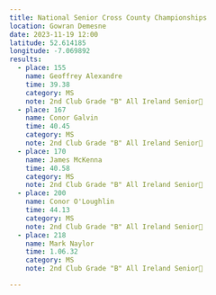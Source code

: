 ```yaml
---
title: National Senior Cross County Championships
location: Gowran Demesne
date: 2023-11-19 12:00
latitude: 52.614185
longitude: -7.069892
results: 
  - place: 155
    name: Geoffrey Alexandre
    time: 39.38
    category: MS
    note: 2nd Club Grade "B" All Ireland Senior🥈
  - place: 167
    name: Conor Galvin
    time: 40.45
    category: MS
    note: 2nd Club Grade "B" All Ireland Senior🥈
  - place: 170
    name: James McKenna
    time: 40.58
    category: MS
    note: 2nd Club Grade "B" All Ireland Senior🥈
  - place: 200
    name: Conor O'Loughlin
    time: 44.13
    category: MS
    note: 2nd Club Grade "B" All Ireland Senior🥈
  - place: 218
    name: Mark Naylor
    time: 1.06.32
    category: MS
    note: 2nd Club Grade "B" All Ireland Senior🥈

---
```

